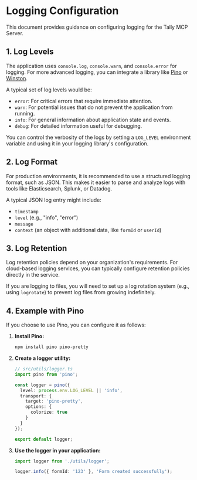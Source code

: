 # Logging Configuration

This document provides guidance on configuring logging for the Tally MCP Server.

## 1. Log Levels

The application uses `console.log`, `console.warn`, and `console.error` for logging. For more advanced logging, you can integrate a library like [Pino](https://getpino.io/) or [Winston](https://github.com/winstonjs/winston).

A typical set of log levels would be:
- `error`: For critical errors that require immediate attention.
- `warn`: For potential issues that do not prevent the application from running.
- `info`: For general information about application state and events.
- `debug`: For detailed information useful for debugging.

You can control the verbosity of the logs by setting a `LOG_LEVEL` environment variable and using it in your logging library's configuration.

## 2. Log Format

For production environments, it is recommended to use a structured logging format, such as JSON. This makes it easier to parse and analyze logs with tools like Elasticsearch, Splunk, or Datadog.

A typical JSON log entry might include:
- `timestamp`
- `level` (e.g., "info", "error")
- `message`
- `context` (an object with additional data, like `formId` or `userId`)

## 3. Log Retention

Log retention policies depend on your organization's requirements. For cloud-based logging services, you can typically configure retention policies directly in the service.

If you are logging to files, you will need to set up a log rotation system (e.g., using `logrotate`) to prevent log files from growing indefinitely.

## 4. Example with Pino

If you choose to use Pino, you can configure it as follows:

1.  **Install Pino:**
    ```bash
    npm install pino pino-pretty
    ```

2.  **Create a logger utility:**
    ```typescript
    // src/utils/logger.ts
    import pino from 'pino';

    const logger = pino({
      level: process.env.LOG_LEVEL || 'info',
      transport: {
        target: 'pino-pretty',
        options: {
          colorize: true
        }
      }
    });

    export default logger;
    ```

3.  **Use the logger in your application:**
    ```typescript
    import logger from './utils/logger';

    logger.info({ formId: '123' }, 'Form created successfully');
    ``` 